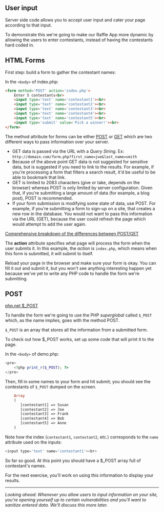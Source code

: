 ## User input

Server side code allows you to accept user input and cater your page according to that input.

To demonstrate this we're going to make our Raffle App more dynamic by allowing the users to enter contestants, instead of having the contestants hard coded in.





## HTML Forms
First step: build a form to gather the contestant names:

In the `<body>` of index.php:

~~~html
<form method='POST' action='index.php'>
	Enter 5 contestants<br>
	<input type='text' name='contestant1'><br>
	<input type='text' name='contestant2'><br>
	<input type='text' name='contestant3'><br>
	<input type='text' name='contestant4'><br>
	<input type='text' name='contestant5'><br>
	<input type='submit' value='Pick a winner!'><br>
</form>
~~~

The method attribute for forms can be either [POST](http://php.net/manual/en/reserved.variables.post.php) or [GET](http://www.php.net/manual/en/reserved.variables.get.php) which are two different ways to pass information over your server.

* GET data is passed via the URL with a *Query String*. Ex: `http://domain.com/form.php?first_name=joe&last_name=smith`
* Because of the above point GET data is not suggested for sensitive data, but is suggested if you need to link to the results. For example, if you're processing a form that filters a search result, it'd be useful to be able to bookmark that link.
* GET is limited to 2083 characters (give or take, depends on the browser) whereas POST is only limited by server configuration. Given that, if you're submitting a large amount of data (for example, a blog post), POST is recommended.
* If your form submission is modifying some state of data, use POST. For example, if you're submitting a form to sign-up on a site, that creates a new row in the database. You would not want to pass this information via the URL (GET), because the user could refresh the page which would attempt to add the user again.

[Comprehensive breakdown of the differences between POST/GET](http://www.diffen.com/difference/Get_vs_Post)

The __action__ attribute specifies what page will process the form when the user submits it. In this example, the *action* is `index.php`, which means when this form is submitted, it will submit to itself.

Reload your page in the browser and make sure your form is okay. You can fill it out and submit it, but you won't see anything interesting happen yet because we've yet to write any PHP code to handle the form we're submitting.




## POST
[php.net $_POST](http://php.net/manual/en/reserved.variables.post.php)

To handle the form we're going to use the PHP *superglobal* called `$_POST` which, as the name implies, goes with the method POST.

`$_POST` is an array that stores all the information from a submitted form.

To check out how $_POST works, set up some code that will print it to the page.

In the `<body>` of demo.php:

~~~php
<pre>
	<?php print_r($_POST); ?>
</pre>
~~~

Then, fill in some names to your form and hit submit; you should see the contestants of `$_POST` dumped on the screen.

~~~php
	Array
	(
	   [contestant1] => Susan
	   [contestant2] => Joe
	   [contestant3] => Frank
	   [contestant4] => Bob
	   [contestant5] => Anne
	)
~~~

Note how the index (`contestant1`, `contestant2`, etc.) corresponds to the `name` attribute used on the inputs:

~~~php
<input type='text' name='contestant1'><br>
~~~

So far so good. At this point you should have a $_POST array full of contestant's names.

For the next exercise, you'll work on using this information to display your results.
<hr>

<em>Looking ahead: Whenever you allow users to input information on your site, you're opening yourself up to certain vulnerabilities and you'll want to sanitize entered data. We'll discuss this more later.</em>
